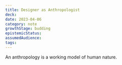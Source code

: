 ```yaml
---
title: Designer as Anthropologist
deck: 
date: 2023-04-06
category: note
growthStage: budding
epistemicStatus: 
assumedAudience: 
tags: 
---
```


An anthropology is a working model of human nature.